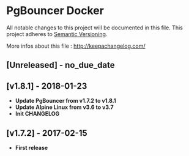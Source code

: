 # PgBouncer Docker
All notable changes to this project will be documented in this file.
This project adheres to [Semantic Versioning](http://semver.org/).

More infos about this file : http://keepachangelog.com/

## [Unreleased] - no_due_date

## [v1.8.1] - 2018-01-23

- **Update PgBouncer from v1.7.2 to v1.8.1**
- **Update Alpine Linux from v3.6 to v3.7**
- **Init CHANGELOG**

## [v1.7.2] - 2017-02-15

- **First release**
